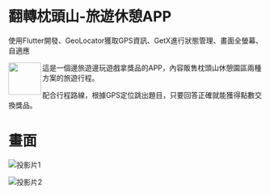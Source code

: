 # 翻轉枕頭山-旅遊休憩APP

使用Flutter開發、GeoLocator獲取GPS資訊、GetX進行狀態管理、畫面全螢幕、自適應

<img width="64" src="https://user-images.githubusercontent.com/86880683/225525139-398e19bd-f804-4034-a7b6-58f4ec2e8058.png" align="left" />

這是一個邊旅遊邊玩遊戲拿獎品的APP，內容販售枕頭山休憩園區兩種方案的旅遊行程。

配合行程路線，根據GPS定位跳出題目，只要回答正確就能獲得點數交換獎品。
# 畫面

![投影片1](https://user-images.githubusercontent.com/86880683/225528184-4b4bd503-02c7-4528-a246-464c5f433ce3.JPG)


![投影片2](https://user-images.githubusercontent.com/86880683/225528192-b77e5fc6-9735-4bcd-929c-107cbc94e1df.JPG)
